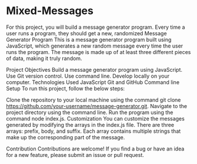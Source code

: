 # Mixed-Messages
For this project, you will build a message generator program. Every time a user runs a program, they should get a new, randomized
Message Generator Program
This is a message generator program built using JavaScript, which generates a new random message every time the user runs the program. The message is made up of at least three different pieces of data, making it truly random.

Project Objectives
Build a message generator program using JavaScript.
Use Git version control.
Use command line.
Develop locally on your computer.
Technologies Used
JavaScript
Git and GitHub
Command line
Setup
To run this project, follow the below steps:

Clone the repository to your local machine using the command git clone https://github.com/your-username/message-generator.git.
Navigate to the project directory using the command line.
Run the program using the command node index.js.
Customization
You can customize the messages generated by modifying the arrays in the index.js file. There are three arrays: prefix, body, and suffix. Each array contains multiple strings that make up the corresponding part of the message.

Contribution
Contributions are welcome! If you find a bug or have an idea for a new feature, please submit an issue or pull request.